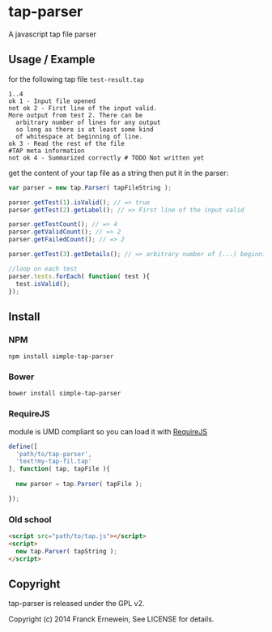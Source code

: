 # tap-parser

A javascript tap file parser

## Usage / Example

for the following tap file `test-result.tap`

```tap
1..4
ok 1 - Input file opened
not ok 2 - First line of the input valid.
More output from test 2. There can be
  arbitrary number of lines for any output
  so long as there is at least some kind
  of whitespace at beginning of line.
ok 3 - Read the rest of the file
#TAP meta information
not ok 4 - Summarized correctly # TODO Not written yet
```

get the content of your tap file as a string
then put it in the parser:

```js
var parser = new tap.Parser( tapFileString );

parser.getTest(1).isValid(); // => true
parser.getTest(2).getLabel(); // => First line of the input valid

parser.getTestCount(); // => 4
parser.getValidCount(); // => 2
parser.getFailedCount(); // => 2

parser.getTest(3).getDetails(); // => arbitrary number of (...) beginning of line.

//loop on each test
parser.tests.forEach( function( test ){
  test.isValid();
});
```

## Install

### NPM

```
npm install simple-tap-parser
```

### Bower

```
bower install simple-tap-parser
```

### RequireJS

module is UMD compliant so you can load it with [RequireJS](http://requirejs.org/)

```js
define([
  'path/to/tap-parser',
  'text!my-tap-fil.tap'
], function( tap, tapFile ){
  
  new parser = tap.Parser( tapFile );

});
```

### Old school 

```html
<script src="path/to/tap.js"></script>
<script>
  new tap.Parser( tapString );
</script>
```


## Copyright 

tap-parser is released under the GPL v2.

Copyright (c) 2014 Franck Ernewein, See LICENSE for details.
